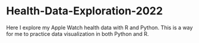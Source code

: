 # Health-Data-Exploration-2022
Here I explore my Apple Watch health data with R and Python. This is a way for me to practice data visualization in both Python and R.
